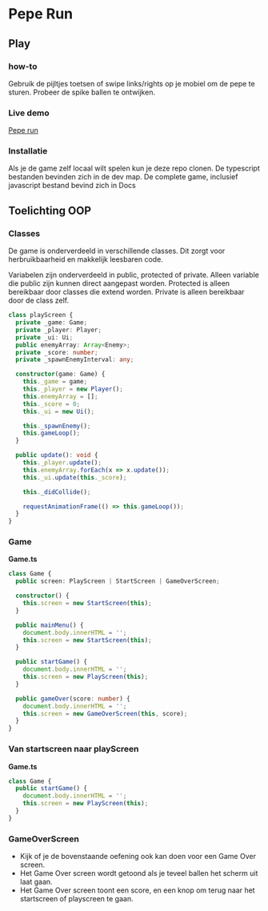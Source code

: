 # Pepe Run

## Play

### how-to

Gebruik de pijltjes toetsen of swipe links/rights op je mobiel om de pepe te sturen.
Probeer de spike ballen te ontwijken.

### Live demo

[Pepe run](https://dennistimmers01.github.io/prog-gameproject/)

### Installatie

Als je de game zelf locaal wilt spelen kun je deze repo clonen. De typescript bestanden bevinden zich in de dev map.
De complete game, inclusief javascript bestand bevind zich in Docs

## Toelichting OOP

### Classes

De game is onderverdeeld in verschillende classes. Dit zorgt voor herbruikbaarheid en makkelijk leesbaren code.

Variabelen zijn onderverdeeld in public, protected of private. Alleen variable die public zijn kunnen direct aangepast worden.
Protected is alleen bereikbaar door classes die extend worden. Private is alleen bereikbaar door de class zelf.

```typescript
class playScreen {
  private _game: Game;
  private _player: Player;
  private _ui: Ui;
  public enemyArray: Array<Enemy>;
  private _score: number;
  private _spawnEnemyInterval: any;

  constructor(game: Game) {
    this._game = game;
    this._player = new Player();
    this.enemyArray = [];
    this._score = 0;
    this._ui = new Ui();

    this._spawnEnemy();
    this.gameLoop();
  }

  public update(): void {
    this._player.update();
    this.enemyArray.forEach(x => x.update());
    this._ui.update(this._score);

    this._didCollide();

    requestAnimationFrame(() => this.gameLoop());
  }
}
```

### Game

**Game.ts**

```typescript
class Game {
  public screen: PlayScreen | StartScreen | GameOverScreen;

  constructor() {
    this.screen = new StartScreen(this);
  }

  public mainMenu() {
    document.body.innerHTML = '';
    this.screen = new StartScreen(this);
  }

  public startGame() {
    document.body.innerHTML = '';
    this.screen = new PlayScreen(this);
  }

  public gameOver(score: number) {
    document.body.innerHTML = '';
    this.screen = new GameOverScreen(this, score);
  }
}
```

### Van startscreen naar playScreen

**Game.ts**

```typescript
class Game {
  public startGame() {
    document.body.innerHTML = '';
    this.screen = new PlayScreen(this);
  }
}
```

### GameOverScreen

- Kijk of je de bovenstaande oefening ook kan doen voor een Game Over screen.
- Het Game Over screen wordt getoond als je teveel ballen het scherm uit laat gaan.
- Het Game Over screen toont een score, en een knop om terug naar het startscreen of playscreen te gaan.
